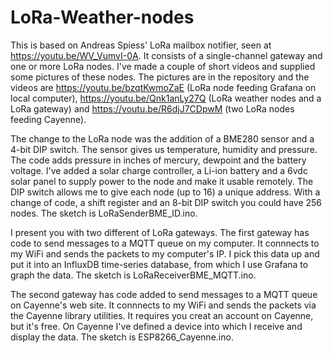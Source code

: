 # LoRa-Weather-nodes
This is based on Andreas Spiess' LoRa mailbox notifier, seen at https://youtu.be/WV_VumvI-0A. It consists of a singIe-channel gateway and one or more LoRa nodes. I've made a couple of short videos and supplied some pictures of these nodes. The pictures are in the repository and the videos are https://youtu.be/bzqtKwmoZaE (LoRa node feeding Grafana on local computer), https://youtu.be/Qnk1anLy27Q (LoRa weather nodes and a LoRa gateway) and https://youtu.be/R6djJ7CDpwM (two LoRa nodes feeding Cayenne).

The change to the LoRa node was the addition of a BME280 sensor and a 4-bit DIP switch. The sensor gives us temperature, humidity and pressure. The code adds pressure in inches of mercury, dewpoint and the battery voltage. I've added a solar charge controller, a Li-ion battery and a 6vdc solar panel to supply power to the node and make it usable remotely. The DIP switch allows me to give each node (up to 16) a unique address. With a change of code, a shift register and an 8-bit DIP switch you could have 256 nodes. The sketch is LoRaSenderBME_ID.ino.

I present you with two different of LoRa gateways. The first gateway has code to send messages to a MQTT queue on my computer. It connnects to my WiFi and sends the packets to my computer's IP. I pick this data up and put it into an InfluxDB time-series database, from which I use Grafana to graph the data. The sketch is LoRaReceiverBME_MQTT.ino.

The second gateway has code added to send messages to a MQTT queue on Cayenne's web site. It connnects to my WiFi and sends the packets via the Cayenne library utilities. It requires you creat an account on Cayenne, but it's free. On Cayenne I've defined a device into which I receive and display the data. The sketch is ESP8266_Cayenne.ino.
